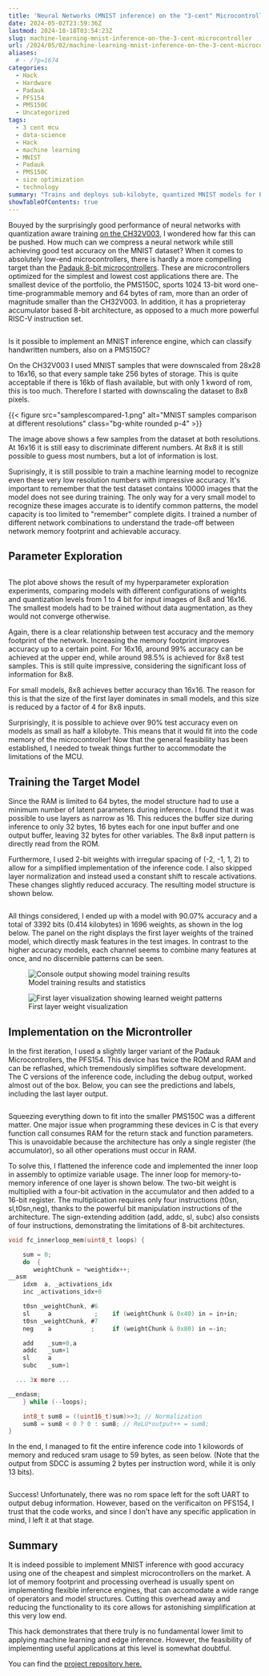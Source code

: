 ```yaml
---
title: 'Neural Networks (MNIST inference) on the "3-cent" Microcontroller'
date: 2024-05-02T23:59:36Z
lastmod: 2024-10-18T03:54:23Z
slug: machine-learning-mnist-inference-on-the-3-cent-microcontroller
url: /2024/05/02/machine-learning-mnist-inference-on-the-3-cent-microcontroller/
aliases:
  # - /?p=1674
categories:
  - Hack
  - Hardware
  - Padauk
  - PFS154
  - PMS150C
  - Uncategorized
tags:
  - 3 cent mcu
  - data-science
  - Hack
  - machine learning
  - MNIST
  - Padauk
  - PMS150C
  - size optimization
  - technology
summary: "Trains and deploys sub-kilobyte, quantized MNIST models for Padauk PMS150C MCUs, charting parameter sweeps, architecture tweaks, and inline-assembly optimizations that squeeze inference into 1 kword of OTP and 59 bytes of RAM."
showTableOfContents: true
---
```

Bouyed by the surprisingly good performance of neural networks with quantization aware training [on the CH32V003](/2024/04/24/implementing-neural-networks-on-the-10-cent-risc-v-mcu-without-multiplier/), I wondered how far this can be pushed. How much can we compress a neural network while still achieving good test accuracy on the MNIST dataset? When it comes to absolutely low-end microcontrollers, there is hardly a more compelling target than the [Padauk 8-bit microcontrollers](/2019/08/12/the-terrible-3-cent-mcu/). These are microcontrollers optimized for the simplest and lowest cost applications there are. The smallest device of the portfolio, the PMS150C, sports 1024 13-bit word one-time-programmable memory and 64 bytes of ram, more than an order of magnitude smaller than the CH32V003. In addition, it has a proprieteray accumulator based 8-bit architecture, as opposed to a much more powerful RISC-V instruction set.

<img src="banner-1.png" alt="" />

Is it possible to implement an MNIST inference engine, which can classify handwritten numbers, also on a PMS150C?

On the CH32V003 I used MNIST samples that were downscaled from 28x28 to 16x16, so that every sample take 256 bytes of storage. This is quite acceptable if there is 16kb of flash available, but with only 1 kword of rom, this is too much. Therefore I started with downscaling the dataset to 8x8 pixels.

{{< figure src="samplescompared-1.png" alt="MNIST samples comparison at different resolutions" class="bg-white rounded p-4" >}}

The image above shows a few samples from the dataset at both resolutions. At 16x16 it is still easy to discriminate different numbers. At 8x8 it is still possible to guess most numbers, but a lot of information is lost.

Suprisingly, it is still possible to train a machine learning model to recognize even these very low resolution numbers with impressive accuracy. It's important to remember that the test dataset contains 10000 images that the model does not see during training. The only way for a very small model to recognize these images accurate is to identify common patterns, the model capacity is too limited to "remember" complete digits. I trained a number of different network combinations to understand the trade-off between network memory footprint and achievable accuracy.

## Parameter Exploration

  <img src="nnexploration.png" alt="" />

The plot above shows the result of my hyperparameter exploration experiments, comparing models with different configurations of weights and quantization levels from 1 to 4 bit for input images of 8x8 and 16x16. The smallest models had to be trained without data augmentation, as they would not converge otherwise.

Again, there is a clear relationship between test accuracy and the memory footprint of the network. Increasing the memory footprint improves accuracy up to a certain point. For 16x16, around 99% accuracy can be achieved at the upper end, while around 98.5% is achieved for 8x8 test samples. This is still quite impressive, considering the significant loss of information for 8x8.

For small models, 8x8 achieves better accuracy than 16x16. The reason for this is that the size of the first layer dominates in small models, and this size is reduced by a factor of 4 for 8x8 inputs.

Surprisingly, it is possible to achieve over 90% test accuracy even on models as small as half a kilobyte. This means that it would fit into the code memory of the microcontroller! Now that the general feasibility has been established, I needed to tweak things further to accommodate the limitations of the MCU.

## Training the Target Model

Since the RAM is limited to 64 bytes, the model structure had to use a minimum number of latent parameters during inference. I found that it was possible to use layers as narrow as 16. This reduces the buffer size during inference to only 32 bytes, 16 bytes each for one input buffer and one output buffer, leaving 32 bytes for other variables. The 8x8 input pattern is directly read from the ROM.

Furthermore, I used 2-bit weights with irregular spacing of (-2, -1, 1, 2) to allow for a simplified implementation of the inference code. I also skipped layer normalization and instead used a constant shift to rescale activations. These changes slightly reduced accuracy. The resulting model structure is shown below.

<img src="model_mcu.drawio.png" alt="" />

All things considered, I ended up with a model with 90.07% accuracy and a total of 3392 bits (0.414 kilobytes) in 1696 weights, as shown in the log below. The panel on the right displays the first layer weights of the trained model, which directly mask features in the test images. In contrast to the higher accuracy models, each channel seems to combine many features at once, and no discernible patterns can be seen.

<div class="flex items-start gap-4">
  <figure class="flex-shrink-0">
    <img src="grafik-9.webp" alt="Console output showing model training results" class="h-64 w-auto" />
    <figcaption class="text-sm text-center mt-2">Model training results and statistics</figcaption>
  </figure>
  <figure class="flex-shrink-0">
    <img src="firstlayer-1.png" alt="First layer visualization showing learned weight patterns" class="h-64 w-auto" />
    <figcaption class="text-sm text-center mt-2">First layer weight visualization</figcaption>
  </figure>
</div>

## Implementation on the Microntroller

In the first iteration, I used a slightly larger variant of the Padauk Microcontrollers, the PFS154. This device has twice the ROM and RAM and can be reflashed, which tremendously simplifies software development. The C versions of the inference code, including the debug output, worked almost out of the box. Below, you can see the predictions and labels, including the last layer output.

  <img src="grafik-10.png" alt="" />

Squeezing everything down to fit into the smaller PMS150C was a different matter. One major issue when programming these devices in C is that every function call consumes RAM for the return stack and function parameters. This is unavoidable because the architecture has only a single register (the accumulator), so all other operations must occur in RAM.

To solve this, I flattened the inference code and implemented the inner loop in assembly to optimize variable usage. The inner loop for memory-to-memory inference of one layer is shown below. The two-bit weight is multiplied with a four-bit activation in the accumulator and then added to a 16-bit register. The multiplication requires only four instructions (t0sn, sl,t0sn,neg), thanks to the powerful bit manipulation instructions of the architecture. The sign-extending addition (add, addc, sl, subc) also consists of four instructions, demonstrating the limitations of 8-bit architectures.


```c
void fc_innerloop_mem(uint8_t loops) {

    sum = 0;
    do  {
       weightChunk = *weightidx++;
__asm   
    idxm  a, _activations_idx
    inc _activations_idx+0

    t0sn _weightChunk, #6
    sl     a            ;    if (weightChunk & 0x40) in = in+in;
    t0sn _weightChunk, #7
    neg    a           ;     if (weightChunk & 0x80) in =-in;                    

    add    _sum+0,a
    addc   _sum+1
    sl     a 
    subc   _sum+1  

  ... 3x more ...

__endasm;
    } while (--loops);

    int8_t sum8 = ((uint16_t)sum)>>3; // Normalization
    sum8 = sum8 < 0 ? 0 : sum8; // ReLU*output++ = sum8;
}
```


In the end, I managed to fit the entire inference code into 1 kilowords of memory and reduced sram usage to 59 bytes, as seen below. (Note that the output from SDCC is assuming 2 bytes per instruction word, while it is only 13 bits).

  <img src="grafik-11.png" alt="" />

Success! Unfortunately, there was no rom space left for the soft UART to output debug information. However, based on the verificaiton on PFS154, I trust that the code works, and since I don't have any specific application in mind, I left it at that stage.

## Summary

It is indeed possible to implement MNIST inference with good accuracy using one of the cheapest and simplest microcontrollers on the market. A lot of memory footprint and processing overhead is usually spent on implementing flexible inference engines, that can accomodate a wide range of operators and model structures. Cutting this overhead away and reducing the functionality to its core allows for astonishing simplification at this very low end.

This hack demonstrates that there truly is no fundamental lower limit to applying machine learning and edge inference. However, the feasibility of implementing useful applications at this level is somewhat doubtful.

You can find the [project repository here.](https://github.com/cpldcpu/BitNetPDK)
